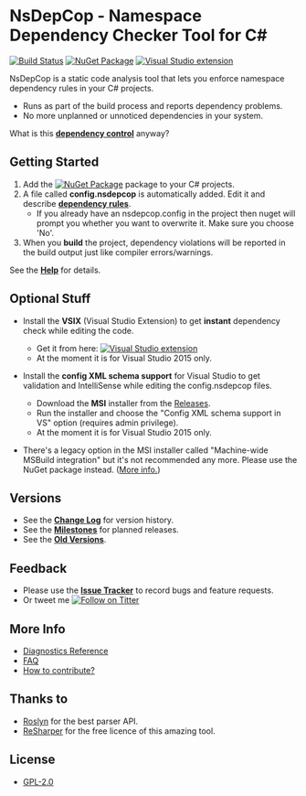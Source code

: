# NsDepCop - Namespace Dependency Checker Tool for C# #

[![Build Status](https://ci.appveyor.com/api/projects/status/dm7q6tdwxv4xv85r?svg=true)](https://ci.appveyor.com/project/realvizu/nsdepcop)
[![NuGet Package](https://img.shields.io/nuget/v/NsDepCop.svg)](https://nuget.org/packages/NsDepCop)
[![Visual Studio extension](https://vsmarketplacebadge.apphb.com/version/FerencVizkeleti.NsDepCop-NamespacedependencycheckertoolforC.svg)](https://marketplace.visualstudio.com/items?itemName=FerencVizkeleti.NsDepCop-NamespacedependencycheckertoolforC)

NsDepCop is a static code analysis tool that lets you enforce namespace dependency rules in your C# projects.
* Runs as part of the build process and reports dependency problems.
* No more unplanned or unnoticed dependencies in your system.

What is this [**dependency control**](doc/DependencyControl.md) anyway?

## Getting Started

1. Add the [![NuGet Package](https://img.shields.io/nuget/v/NsDepCop.svg)](https://nuget.org/packages/NsDepCop) package to your C# projects.
1. A file called **config.nsdepcop** is automatically added. Edit it and describe [**dependency rules**](doc/Help.md#dependency-rules).
   * If you already have an nsdepcop.config in the project then nuget will prompt you whether you want to overwrite it. Make sure you choose 'No'.
1. When you **build** the project, dependency violations will be reported in the build output just like compiler errors/warnings.

See the [**Help**](doc/Help.md) for details.

## Optional Stuff

* Install the **VSIX** (Visual Studio Extension) to get **instant** dependency check while editing the code.
  * Get it from here: [![Visual Studio extension](https://vsmarketplacebadge.apphb.com/version/FerencVizkeleti.NsDepCop-NamespacedependencycheckertoolforC.svg)](https://marketplace.visualstudio.com/items?itemName=FerencVizkeleti.NsDepCop-NamespacedependencycheckertoolforC)
  * At the moment it is for Visual Studio 2015 only.

* Install the **config XML schema support** for Visual Studio to get validation and IntelliSense while editing the config.nsdepcop files.
  * Download the **MSI** installer from the [Releases](https://github.com/realvizu/nsdepcop/releases). 
  * Run the installer and choose the "Config XML schema support in VS" option (requires admin privilege).
  * At the moment it is for Visual Studio 2015 only.
  
* There's a legacy option in the MSI installer called "Machine-wide MSBuild integration" but it's not recommended any more. Please use the NuGet package instead. ([More info.](doc/Help.md#machine-wide-msbuild-integration))

## Versions
* See the [**Change Log**](CHANGELOG.md) for version history.
* See the [**Milestones**](https://github.com/realvizu/NsDepCop/milestones) for planned releases.
* See the [**Old Versions**](doc/Versions.md).

## Feedback
* Please use the [**Issue Tracker**](https://github.com/realvizu/NsDepCop/issues) to record bugs and feature requests.
* Or tweet me [![Follow on Titter](https://img.shields.io/twitter/url/http/realvizu.svg?style=social&label=@realvizu)](https://twitter.com/realvizu)

## More Info
* [Diagnostics Reference](doc/Diagnostics.md)
* [FAQ](doc/FAQ.md)
* [How to contribute?](Contribute.md)

## Thanks to 
* [Roslyn](https://github.com/dotnet/roslyn) for the best parser API.
* [ReSharper](https://www.jetbrains.com/resharper/) for the free licence of this amazing tool.

## License
* [GPL-2.0](LICENSE)
